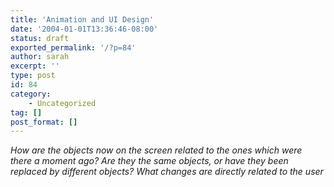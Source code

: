 ```yaml
---
title: 'Animation and UI Design'
date: '2004-01-01T13:36:46-08:00'
status: draft
exported_permalink: '/?p=84'
author: sarah
excerpt: ''
type: post
id: 84
category:
    - Uncategorized
tag: []
post_format: []
---
```

*How are the objects now on the screen related to the ones which were there a moment ago? Are they the same objects, or have they been replaced by different objects? What changes are directly related to the user*